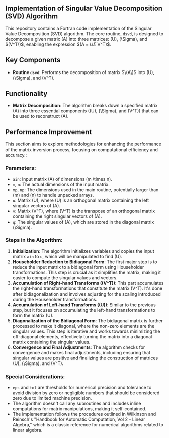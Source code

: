 ## Implementation of Singular Value Decomposition (SVD) Algorithm

This repository contains a Fortran code implementation of the Singular Value Decomposition (SVD) algorithm. The core routine, `dsvd`, is designed to decompose a given matrix \(A\) into three matrices: \(U\), \(\Sigma\), and $(V^T\)$, enabling the expression $\(A = $U\Sigma$ V^T\)$. 

## Key Components

- **Routine `dsvd`**: Performs the decomposition of matrix   $\(A\)$ into \(U\), \(\Sigma\), and \(V^T\).

## Functionality

- **Matrix Decomposition**: The algorithm breaks down a specified matrix \(A\) into three essential components (\(U\), \(\Sigma\), and \(V^T\)) that can be used to reconstruct \(A\).

## Performance Improvement

This section aims to explore methodologies for enhancing the performance of the matrix inversion process, focusing on computational efficiency and accuracy.:

### Parameters:

- `ain`: Input matrix \(A\) of dimensions \(m \times n\).
- `m`, `n`: The actual dimensions of the input matrix.
- `mp`, `np`: The dimensions used in the main routine, potentially larger than \(m\) and \(n\) to handle unpacked arrays.
- `u`: Matrix \(U\), where \(U\) is an orthogonal matrix containing the left singular vectors of \(A\).
- `v`: Matrix \(V^T\), where \(V^T\) is the transpose of an orthogonal matrix containing the right singular vectors of \(A\).
- `q`: The singular values of \(A\), which are stored in the diagonal matrix \(\Sigma\).

### Steps in the Algorithm:

1. **Initialization**: The algorithm initializes variables and copies the input matrix `ain` to `u`, which will be manipulated to find \(U\).
2. **Householder Reduction to Bidiagonal Form**: The first major step is to reduce the input matrix to a bidiagonal form using Householder transformations. This step is crucial as it simplifies the matrix, making it easier to compute the singular values and vectors.
3. **Accumulation of Right-hand Transforms (\(V^T\))**: This part accumulates the right-hand transformations that constitute the matrix \(V^T\). It's done after bidiagonalization and involves adjusting for the scaling introduced during the Householder transformations.
4. **Accumulation of Left-hand Transforms (\(U\))**: Similar to the previous step, but it focuses on accumulating the left-hand transformations to form the matrix \(U\).
5. **Diagonalization of the Bidiagonal Form**: The bidiagonal matrix is further processed to make it diagonal, where the non-zero elements are the singular values. This step is iterative and works towards minimizing the off-diagonal elements, effectively turning the matrix into a diagonal matrix containing the singular values.
6. **Convergence and Final Adjustments**: The algorithm checks for convergence and makes final adjustments, including ensuring that singular values are positive and finalizing the construction of matrices \(U\), \(\Sigma\), and \(V^T\).

### Special Considerations:

- `eps` and `tol` are thresholds for numerical precision and tolerance to avoid division by zero or negligible numbers that should be considered zero due to limited machine precision.
- The algorithm doesn't call any subroutines and includes inline computations for matrix manipulations, making it self-contained.
- The implementation follows the procedures outlined in Wilkinson and Reinsch's "Handbook for Automatic Computation, Vol 2 - Linear Algebra," which is a classic reference for numerical algorithms related to linear algebra.
